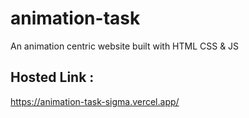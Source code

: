 # animation-task
An animation centric website built with HTML CSS &amp; JS

## Hosted Link :
 https://animation-task-sigma.vercel.app/
